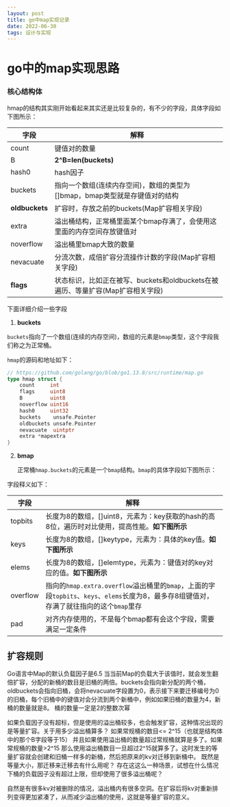 ```yaml
---
layout: post
title: go中map实现记录
date: 2022-06-30
tags: 设计与实现 
---
```


# go中的map实现思路

### 核心结构体

hmap的结构其实刚开始看起来其实还是比较复杂的，有不少的字段，具体字段如下图所示：

| 字段             | 解释                                                 |
| -------------- | -------------------------------------------------- |
| count          | 键值对的数量                                             |
| B              | **2^B=len(buckets)**                               |
| hash0          | hash因子                                             |
| buckets        | 指向一个数组(连续内存空间)，数组的类型为[]bmap，bmap类型就是存键值对的结构        |
| **oldbuckets** | 扩容时，存放之前的buckets(Map扩容相关字段)                        |
| extra          | 溢出桶结构，正常桶里面某个bmap存满了，会使用这里面的内存空间存放键值对              |
| noverflow      | 溢出桶里bmap大致的数量                                      |
| nevacuate      | 分流次数，成倍扩容分流操作计数的字段(Map扩容相关字段)                      |
| **flags**      | 状态标识，比如正在被写、buckets和oldbuckets在被遍历、等量扩容(Map扩容相关字段) |

下面详细介绍一些字段

1. **buckets**

​    `buckets`指向了一个数组(连续的内存空间)，数组的元素是`bmap`类型，这个字段我们称之为正常桶。

`hmap`的源码和地址如下：

```go
// https://github.com/golang/go/blob/go1.13.8/src/runtime/map.go
type hmap struct {
    count     int 
    flags     uint8
    B         uint8 
    noverflow uint16 
    hash0     uint32
    buckets    unsafe.Pointer
    oldbuckets unsafe.Pointer
    nevacuate  uintptr 
    extra *mapextra
}
```

2. **bmap**
   
   正常桶`hmap.buckets`的元素是一个`bmap`结构。`bmap`的具体字段如下图所示：

字段释义如下：

| 字段       | 解释                                                                                                |
| -------- | ------------------------------------------------------------------------------------------------- |
| topbits  | 长度为8的数组，[]uint8，元素为：key获取的hash的高8位，遍历时对比使用，提高性能。**如下图所示**                                         |
| keys     | 长度为8的数组，[]keytype，元素为：具体的key值。**如下图所示**                                                           |
| elems    | 长度为8的数组，[]elemtype，元素为：键值对的key对应的值。**如下图所示**                                                      |
| overflow | 指向的`hmap.extra.overflow`溢出桶里的`bmap`，上面的字段`topbits`、`keys`、`elems`长度为8，最多存8组键值对，存满了就往指向的这个`bmap`里存 |
| pad      | 对齐内存使用的，不是每个bmap都有会这个字段，需要满足一定条件                                                                  |

## 扩容规则

Go语言中Map的默认负载因子是6.5 当当前Map的负载大于该值时，就会发生翻倍扩容，分配的新桶的数目是旧桶的两倍。buckets会指向新分配的两个桶，oldbuckets会指向旧桶，会将nevacuate字段置为0，表示接下来要迁移编号为0的旧桶，每个旧桶中的键值对会分流到两个新桶中，例如如果旧桶的数量为4，新桶的数量就是8。 桶的数量一定是2的整数次幂

如果负载因子没有超标，但是使用的溢出桶较多，也会触发扩容，这种情况出现的是等量扩容。关于用多少溢出桶算多？ 如果常规桶的数目<= 2^15（也就是结构体中的那个B字段等于15） 并且如果使用溢出桶的数量超过常规桶就算是多了。如果 常规桶的数量>2^15 那么使用溢出桶数目一旦超过2^15就算多了。这时发生的等量扩容就会创建和旧桶一样多的新桶，然后把原来的kv对迁移到新桶中。  既然是等量大小，那迁移来迁移去有什么用呢？ 存在这这么一种场景，试想在什么情况下桶的负载因子没有超过上限，但却使用了很多溢出桶呢？ 

自然是有很多kv对被删除的情况，溢出桶内有很多空洞。在扩容后将kv对重新排列变得更加紧凑了，从而减少溢出桶的使用，这就是等量扩容的意义。
